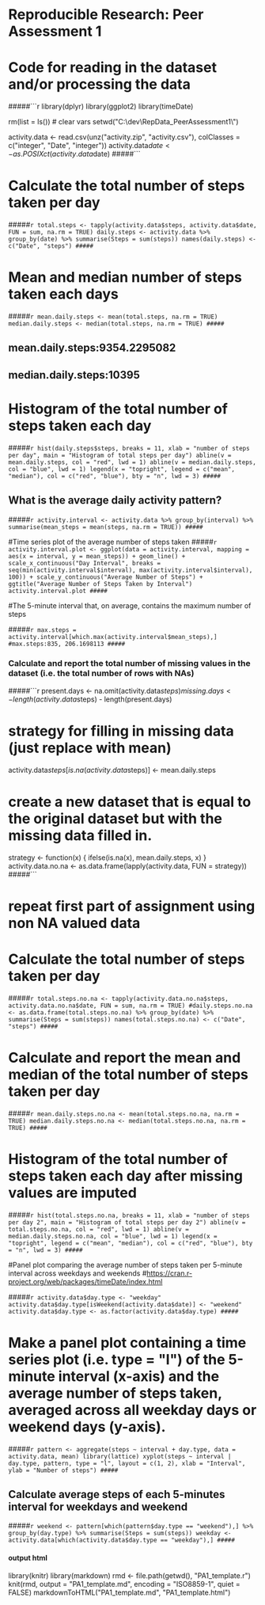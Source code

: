 # Reproducible Research: Peer Assessment 1

# Code for reading in the dataset and/or processing the data

#####```r
library(dplyr)
library(ggplot2)
library(timeDate)

rm(list = ls()) # clear vars
setwd("C:\\dev\\RepData_PeerAssessment1\\")

activity.data <- read.csv(unz("activity.zip", "activity.csv"), colClasses = c("integer", "Date", "integer"))
activity.data$date <- as.POSIXct(activity.data$date)
#####```

# Calculate the total number of steps taken per day

#####```r
total.steps <- tapply(activity.data$steps, activity.data$date, FUN = sum, na.rm = TRUE)
daily.steps <- activity.data %>% group_by(date) %>% summarise(Steps = sum(steps))
names(daily.steps) <- c("Date", "steps")
#####```

# Mean and median number of steps taken each days
#####```r
mean.daily.steps <- mean(total.steps, na.rm = TRUE)
median.daily.steps <- median(total.steps, na.rm = TRUE)
#####```

## mean.daily.steps:9354.2295082
## median.daily.steps:10395

# Histogram of the total number of steps taken each day

#####```r
hist(daily.steps$steps, breaks = 11,
     xlab = "number of steps per day",
     main = "Histogram of total steps per day")
abline(v = mean.daily.steps, col = "red", lwd = 1)
abline(v = median.daily.steps, col = "blue", lwd = 1)
legend(x = "topright", legend = c("mean", "median"), col = c("red", "blue"), bty = "n", lwd = 3)
#####```

## What is the average daily activity pattern?

#####```r
activity.interval <- activity.data %>% group_by(interval) %>% summarise(mean_steps = mean(steps, na.rm = TRUE))
#####```

#Time series plot of the average number of steps taken
#####```r
activity.interval.plot <- ggplot(data = activity.interval, mapping = aes(x = interval, y = mean_steps)) +
    geom_line() + scale_x_continuous("Day Interval", breaks = seq(min(activity.interval$interval),
    max(activity.interval$interval), 100)) + scale_y_continuous("Average Number of Steps") +
ggtitle("Average Number of Steps Taken by Interval")
activity.interval.plot
#####```

#The 5-minute interval that, on average, contains the maximum number of steps

#####```r
max.steps = activity.interval[which.max(activity.interval$mean_steps),]
#max.steps:835, 206.1698113
#####```

### Calculate and report the total number of missing values in the dataset (i.e. the total number of rows with NAs)
#####```r
present.days <- na.omit(activity.data$steps)
missing.days <- length(activity.data$steps) - length(present.days)
# strategy for filling in missing data (just replace with mean)
activity.data$steps[is.na(activity.data$steps)] <- mean.daily.steps
# create a new dataset that is equal to the original dataset but with the missing data filled in.
strategy <- function(x) { ifelse(is.na(x), mean.daily.steps, x) }    
activity.data.no.na <- as.data.frame(lapply(activity.data, FUN = strategy))
#####```

# repeat first part of assignment using non NA valued data
# Calculate the total number of steps taken per day

#####```r
total.steps.no.na <- tapply(activity.data.no.na$steps, activity.data.no.na$date, FUN = sum, na.rm = TRUE)
#daily.steps.no.na <- as.data.frame(total.steps.no.na) %>% group_by(date) %>% summarise(Steps = sum(steps))
names(total.steps.no.na) <- c("Date", "steps")
#####```

# Calculate and report the mean and median of the total number of steps taken per day

#####```r
mean.daily.steps.no.na <- mean(total.steps.no.na, na.rm = TRUE)
median.daily.steps.no.na <- median(total.steps.no.na, na.rm = TRUE)
#####```

# Histogram of the total number of steps taken each day after missing values are imputed

#####```r
hist(total.steps.no.na, breaks = 11,
    xlab = "number of steps per day 2",
    main = "Histogram of total steps per day 2")
    abline(v = total.steps.no.na, col = "red", lwd = 1)
    abline(v = median.daily.steps.no.na, col = "blue", lwd = 1)
    legend(x = "topright", legend = c("mean", "median"), col = c("red", "blue"), bty = "n", lwd = 3)
#####```

#Panel plot comparing the average number of steps taken per 5-minute interval across weekdays and weekends
#https://cran.r-project.org/web/packages/timeDate/index.html

#####```r
activity.data$day.type <- "weekday"
activity.data$day.type[isWeekend(activity.data$date)] <- "weekend"
activity.data$day.type <- as.factor(activity.data$day.type)
#####```

# Make a panel plot containing a time series plot (i.e. type = "l") of the 5-minute interval (x-axis) and the average number of steps taken, averaged across all weekday days or weekend days (y-axis). 
#####```r
pattern <- aggregate(steps ~ interval + day.type, data = activity.data, mean)
library(lattice)
xyplot(steps ~ interval | day.type, pattern, type = "l", layout = c(1, 2), xlab = "Interval", ylab = "Number of steps")
#####```

##  Calculate average steps of each 5-minutes interval for weekdays and weekend

#####```r
weekend <- pattern[which(pattern$day.type == "weekend"),] %>% group_by(day.type) %>% summarise(Steps = sum(steps))
weekday <- activity.data[which(activity.data$day.type == "weekday"),]
#####```

#### output html
library(knitr)
library(markdown)
rmd <- file.path(getwd(), "PA1_template.r")
knit(rmd, output = "PA1_template.md", encoding = "ISO8859-1", quiet = FALSE)
markdownToHTML("PA1_template.md", "PA1_template.html")
